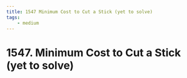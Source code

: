 ```yaml
---
title: 1547 Minimum Cost to Cut a Stick (yet to solve)
tags:
    - medium
---
```



# 1547. Minimum Cost to Cut a Stick (yet to solve)